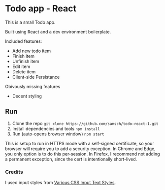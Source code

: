 # Todo app - React
This is a small Todo app.

Built using React and a dev environment boilerplate.

Included features:
- Add new todo item
- Finish item
- Unfinish item
- Edit item
- Delete item
- Client-side Persistance

Obivously missing features
- Decent styling

## Run

1. Clone the repo `git clone https://github.com/samsch/todo-react-1.git`
2. Install dependencies and tools `npm install`
3. Run (auto-opens browser window) `npm start`

This is setup to run in HTTPS mode with a self-signed certificate, so your browser will require you to add a security exception. In Chrome and Edge, you only option is to do this per-session. In Firefox, I recommend not adding a permanent exception, since the cert is intentionally short-lived.

### Credits

I used input styles from [Various CSS Input Text Styles](http://callmenick.com/post/various-css-input-text-styles).
